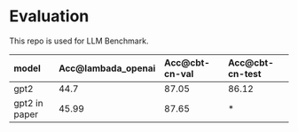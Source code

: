 # Evaluation

This repo is used for LLM Benchmark.

| model | Acc@lambada_openai | Acc@cbt-cn-val | Acc@cbt-cn-test |
|:------|:-------|:------|:------|
| gpt2 | 44.7 | 87.05 | 86.12 |
| gpt2 in paper | 45.99 | 87.65 | * |
